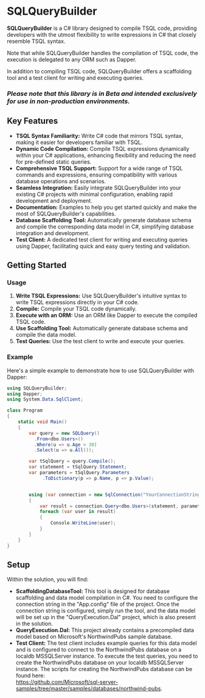 # SQLQueryBuilder

**SQLQueryBuilder** is a C# library designed to compile TSQL code, providing developers with the utmost flexibility to write expressions in C# that closely resemble TSQL syntax.  

Note that while SQLQueryBuilder handles the compilation of TSQL code, the execution is delegated to any ORM such as Dapper.

In addition to compiling TSQL code, SQLQueryBuilder offers a scaffolding tool and a test client for writing and executing queries.

### ***Please note that this library is in Beta and intended exclusively for use in non-production environments.***

## Key Features

- **TSQL Syntax Familiarity:** Write C# code that mirrors TSQL syntax, making it easier for developers familiar with TSQL.
- **Dynamic Code Compilation:** Compile TSQL expressions dynamically within your C# applications, enhancing flexibility and reducing the need for pre-defined static queries.
- **Comprehensive TSQL Support:** Support for a wide range of TSQL commands and expressions, ensuring compatibility with various database operations and scenarios.
- **Seamless Integration:** Easily integrate SQLQueryBuilder into your existing C# projects with minimal configuration, enabling rapid development and deployment.
- **Documentation:** Examples to help you get started quickly and make the most of SQLQueryBuilder's capabilities.
- **Database Scaffolding Tool:** Automatically generate database schema and compile the corresponding data model in C#, simplifying database integration and development.
- **Test Client:** A dedicated test client for writing and executing queries using Dapper, facilitating quick and easy query testing and validation.

## Getting Started

### Usage

1. **Write TSQL Expressions:** Use SQLQueryBuilder's intuitive syntax to write TSQL expressions directly in your C# code.
2. **Compile:** Compile your TSQL code dynamically.
3. **Execute with an ORM:** Use an ORM like Dapper to execute the compiled TSQL code.
4. **Use Scaffolding Tool:** Automatically generate database schema and compile the data model.
5. **Test Queries:** Use the test client to write and execute your queries.

### Example

Here's a simple example to demonstrate how to use SQLQueryBuilder with Dapper:

```csharp
using SQLQueryBuilder;
using Dapper;
using System.Data.SqlClient;

class Program
{
    static void Main()
    {
        var query = new SQLQuery()
          .From<dbo.Users>()
          .Where(u => u.Age > 30)
          .Select(u => u.All());

        var tSqlQuery = query.Compile();
        var statement = tSqlQuery.Statement;
        var parameters = tSqlQuery.Parameters
             .ToDictionary(p => p.Name, p => p.Value);


        using (var connection = new SqlConnection("YourConnectionString"))
        {
            var result = connection.Query<dbo.Users>(statement, parameters);
            foreach (var user in result)
            {
                Console.WriteLine(user);
            }
        }
    }
}
```
## Setup

Within the solution, you will find:

- **ScaffoldingDatabaseTool:** This tool is designed for database scaffolding and data model compilation in C#.
  You need to configure the connection string in the "App.config" file of the project. Once the connection string is configured, simply run the tool, and the data model will be set up in the "QueryExecution.Dal" project, which is also      present in the solution.
- **QueryExecution.Dal:** This project already contains a precompiled data model based on Microsoft's NorthwindPubs sample database. 
- **Test Client:** The test client includes example queries for this data model and is configured to connect to the NorthwindPubs database on a localdb MSSQLServer instance. To execute the test queries, you need to create the NorthwindPubs database on your localdb MSSQLServer instance. 
  The scripts for creating the NorthwindPubs database can be found here:  
  https://github.com/Microsoft/sql-server-samples/tree/master/samples/databases/northwind-pubs.
